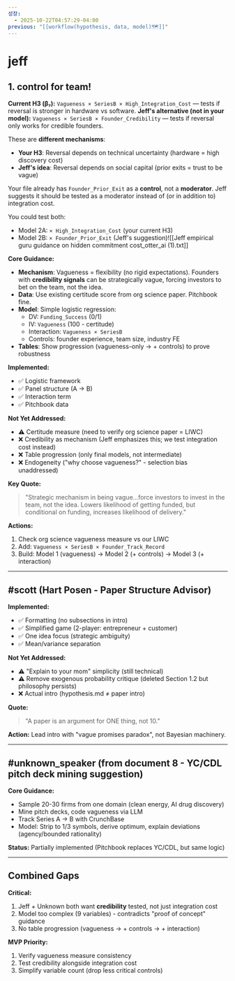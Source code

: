 ```yaml
---
성장:
  - 2025-10-22T04:57:29-04:00
previous: "[[workflow(hypothesis, data, model)🗺️]]"
---
```


# jeff

## 1. control for team!
**Current H3 (β₇):** `Vagueness × SeriesB × High_Integration_Cost` — tests if reversal is stronger in hardware vs software.
**Jeff's alternative (not in your model):** `Vagueness × SeriesB × Founder_Credibility` — tests if reversal only works for credible founders.

These are **different mechanisms**:

- **Your H3**: Reversal depends on technical uncertainty (hardware = high discovery cost)
- **Jeff's idea**: Reversal depends on social capital (prior exits = trust to be vague)

Your file already has `Founder_Prior_Exit` as a **control**, not a **moderator**. Jeff suggests it should be tested as a moderator instead of (or in addition to) integration cost.

You could test both:

- Model 2A: `× High_Integration_Cost` (your current H3)
- Model 2B: `× Founder_Prior_Exit` (Jeff's suggestion)![[Jeff empirical guru guidance on hidden commitment cost_otter_ai (1).txt]]


**Core Guidance:**
- **Mechanism**: Vagueness = flexibility (no rigid expectations). Founders with **credibility signals** can be strategically vague, forcing investors to bet on the team, not the idea.
- **Data**: Use existing certitude score from org science paper. Pitchbook fine.
- **Model**: Simple logistic regression:
  - DV: `Funding_Success` (0/1)
  - IV: `Vagueness` (100 - certitude)
  - Interaction: `Vagueness × SeriesB`
  - Controls: founder experience, team size, industry FE
- **Tables**: Show progression (vagueness-only → + controls) to prove robustness

**Implemented:**
- ✅ Logistic framework
- ✅ Panel structure (A → B)
- ✅ Interaction term
- ✅ Pitchbook data

**Not Yet Addressed:**
- ⚠️ Certitude measure (need to verify org science paper = LIWC)
- ❌ Credibility as mechanism (Jeff emphasizes this; we test integration cost instead)
- ❌ Table progression (only final models, not intermediate)
- ❌ Endogeneity ("why choose vagueness?" - selection bias unaddressed)

**Key Quote:**
> "Strategic mechanism in being vague...force investors to invest in the team, not the idea. Lowers likelihood of getting funded, but conditional on funding, increases likelihood of delivery."

**Actions:**
1. Check org science vagueness measure vs our LIWC
2. Add: `Vagueness × SeriesB × Founder_Track_Record`
3. Build: Model 1 (vagueness) → Model 2 (+ controls) → Model 3 (+ interaction)

---

## #scott (Hart Posen - Paper Structure Advisor)

**Implemented:**
- ✅ Formatting (no subsections in intro)
- ✅ Simplified game (2-player: entrepreneur + customer)
- ✅ One idea focus (strategic ambiguity)
- ✅ Mean/variance separation

**Not Yet Addressed:**
- ⚠️ "Explain to your mom" simplicity (still technical)
- ⚠️ Remove exogenous probability critique (deleted Section 1.2 but philosophy persists)
- ❌ Actual intro (hypothesis.md ≠ paper intro)

**Quote:**
> "A paper is an argument for ONE thing, not 10."

**Action:** Lead intro with "vague promises paradox", not Bayesian machinery.

---

## #unknown_speaker (from document 8 - YC/CDL pitch deck mining suggestion)

**Core Guidance:**
- Sample 20-30 firms from one domain (clean energy, AI drug discovery)
- Mine pitch decks, code vagueness via LLM
- Track Series A → B with CrunchBase
- Model: Strip to 1/3 symbols, derive optimum, explain deviations (agency/bounded rationality)

**Status:** Partially implemented (Pitchbook replaces YC/CDL, but same logic)

---

## Combined Gaps

**Critical:**
1. Jeff + Unknown both want **credibility** tested, not just integration cost
2. Model too complex (9 variables) - contradicts "proof of concept" guidance
3. No table progression (vagueness → + controls → + interaction)

**MVP Priority:**
1. Verify vagueness measure consistency
2. Test credibility alongside integration cost
3. Simplify variable count (drop less critical controls)
